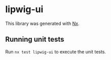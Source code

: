 # lipwig-ui

This library was generated with [Nx](https://nx.dev).

## Running unit tests

Run `nx test lipwig-ui` to execute the unit tests.
